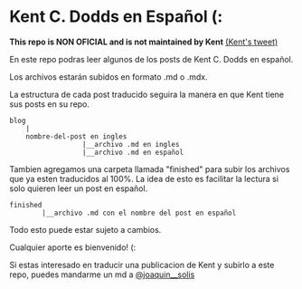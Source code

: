# Kent C. Dodds en Español (:

**This repo is NON OFICIAL and is not maintained by Kent** [(Kent's tweet)](https://twitter.com/kentcdodds/status/1389362431873339398)

En este repo podras leer algunos de los posts de Kent C. Dodds en español. 

Los archivos estarán subidos en formato .md o .mdx.

La estructura de cada post traducido seguira la manera en que Kent tiene sus posts en su repo.

```
blog  
    |
    nombre-del-post en ingles
                  |__archivo .md en ingles
                  |__archivo .md en español
```

Tambien agregamos una carpeta llamada "finished" para subir los archivos que ya esten traducidos al 100%. La idea de esto es facilitar la lectura si solo quieren leer un post en español.

```
finished
        |__archivo .md con el nombre del post en español
```

Todo esto puede estar sujeto a cambios. 

Cualquier aporte es bienvenido! (:

Si estas interesado en traducir una publicacion de Kent y subirlo a este repo, puedes mandarme un md a [@joaquin__solis](https://twitter.com/joaquin__solis)
